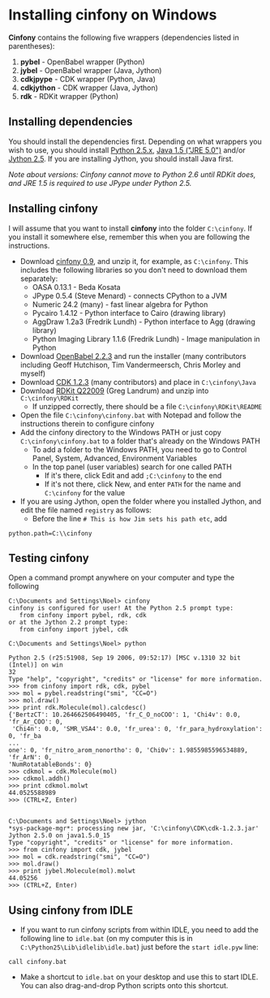 # Installing cinfony on Windows #

**Cinfony** contains the following five wrappers (dependencies listed in parentheses):

  1. **pybel** - OpenBabel wrapper (Python)
  1. **jybel** - OpenBabel wrapper (Java, Jython)
  1. **cdkjpype** - CDK wrapper (Python, Java)
  1. **cdkjython** - CDK wrapper (Java, Jython)
  1. **rdk** - RDKit wrapper (Python)

## Installing dependencies ##

You should install the dependencies first. Depending on what wrappers you wish to use, you should install [Python 2.5.x](http://www.python.org/download/releases/), [Java 1.5 ("JRE 5.0")](http://java.sun.com/javase/downloads/index_jdk5.jsp) and/or [Jython 2.5](http://jython.org/downloads.html). If you are installing Jython, you should install Java first.

_Note about versions: Cinfony cannot move to Python 2.6 until RDKit does, and JRE 1.5 is required to use JPype under Python 2.5._

## Installing cinfony ##

I will assume that you want to install **cinfony** into the folder `C:\cinfony`. If you install it somewhere else, remember this when you are following the instructions.

  * Download [cinfony 0.9](http://cinfony.googlecode.com/files/cinfony-0.9.zip), and unzip it, for example, as `C:\cinfony`. This includes the following libraries so you don't need to download them separately:
    * OASA 0.13.1 - Beda Kosata
    * JPype 0.5.4 (Steve Menard) - connects CPython to a JVM
    * Numeric 24.2 (many) - fast linear algebra for Python
    * Pycairo 1.4.12 - Python interface to Cairo (drawing library)
    * AggDraw 1.2a3 (Fredrik Lundh) - Python interface to Agg (drawing library)
    * Python Imaging Library 1.1.6 (Fredrik Lundh) - Image manipulation in Python
  * Download [OpenBabel 2.2.3](http://sourceforge.net/projects/openbabel/files/openbabel/2.2.3/OpenBabel2.2.3b_Windows_Installer.exe/download) and run the installer (many contributors including Geoff Hutchison, Tim Vandermeersch, Chris Morley and myself)
  * Download [CDK 1.2.3](http://downloads.sourceforge.net/cdk/cdk-1.2.3.jar) (many contributors) and place in `C:\cinfony\Java`
  * Download [RDKit Q22009](http://rdkit.googlecode.com/files/RDKit_Q22009_1.win32.tgz) (Greg Landrum) and unzip into `C:\cinfony\RDKit`
    * If unzipped correctly, there should be a file `C:\cinfony\RDKit\README`
  * Open the file `C:\cinfony\cinfony.bat` with Notepad and follow the instructions therein to configure cinfony
  * Add the cinfony directory to the Windows PATH or just copy `C:\cinfony\cinfony.bat` to a folder that's already on the Windows PATH
    * To add a folder to the Windows PATH, you need to go to Control Panel, System, Advanced, Environment Variables
    * In the top panel (user variables) search for one called PATH
      * If it's there, click Edit and add `;C:\cinfony` to the end
      * If it's not there, click New, and enter `PATH` for the name and `C:\cinfony` for the value
  * If you are using Jython, open the folder where you installed Jython, and edit the file named `registry` as follows:
    * Before the line `# This is how Jim sets his path etc`, add
```
python.path=C:\\cinfony
```

## Testing cinfony ##

Open a command prompt anywhere on your computer and type the following
```
C:\Documents and Settings\Noel> cinfony
cinfony is configured for user! At the Python 2.5 prompt type:
   from cinfony import pybel, rdk, cdk
or at the Jython 2.2 prompt type:
   from cinfony import jybel, cdk

C:\Documents and Settings\Noel> python

Python 2.5 (r25:51908, Sep 19 2006, 09:52:17) [MSC v.1310 32 bit (Intel)] on win
32
Type "help", "copyright", "credits" or "license" for more information.
>>> from cinfony import rdk, cdk, pybel
>>> mol = pybel.readstring("smi", "CC=O")
>>> mol.draw()
>>> print rdk.Molecule(mol).calcdesc()
{'BertzCT': 10.264662506490405, 'fr_C_O_noCOO': 1, 'Chi4v': 0.0, 'fr_Ar_COO': 0,
 'Chi4n': 0.0, 'SMR_VSA4': 0.0, 'fr_urea': 0, 'fr_para_hydroxylation': 0, 'fr_ba
...
one': 0, 'fr_nitro_arom_nonortho': 0, 'Chi0v': 1.9855985596534889, 'fr_ArN': 0,
'NumRotatableBonds': 0}
>>> cdkmol = cdk.Molecule(mol)
>>> cdkmol.addh()
>>> print cdkmol.molwt
44.0525588989
>>> (CTRL+Z, Enter)


C:\Documents and Settings\Noel> jython
*sys-package-mgr*: processing new jar, 'C:\cinfony\CDK\cdk-1.2.3.jar'
Jython 2.5.0 on java1.5.0_15
Type "copyright", "credits" or "license" for more information.
>>> from cinfony import cdk, jybel
>>> mol = cdk.readstring("smi", "CC=O")
>>> mol.draw()
>>> print jybel.Molecule(mol).molwt
44.05256
>>> (CTRL+Z, Enter)
```

## Using cinfony from IDLE ##

  * If you want to run cinfony scripts from within IDLE, you need to add the following line to `idle.bat` (on my computer this is in `C:\Python25\Lib\idlelib\idle.bat`) just before the `start idle.pyw` line:
```
call cinfony.bat
```
  * Make a shortcut to `idle.bat` on your desktop and use this to start IDLE. You can also drag-and-drop Python scripts onto this shortcut.